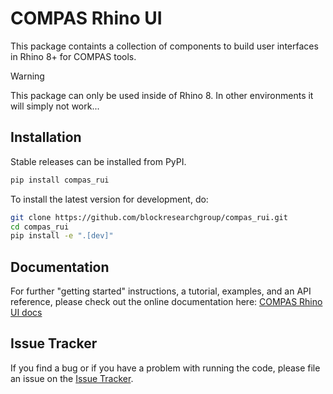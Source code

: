 # COMPAS Rhino UI

This package containts a collection of components to build user interfaces in Rhino 8+ for COMPAS tools.

> [!WARNING]  
> This package can only be used inside of Rhino 8.
> In other environments it will simply not work...

## Installation

Stable releases can be installed from PyPI.

```bash
pip install compas_rui
```

To install the latest version for development, do:

```bash
git clone https://github.com/blockresearchgroup/compas_rui.git
cd compas_rui
pip install -e ".[dev]"
```

## Documentation

For further "getting started" instructions, a tutorial, examples, and an API reference,
please check out the online documentation here: [COMPAS Rhino UI docs](https://blockresearchgroup.github.io/compas_rui)

## Issue Tracker

If you find a bug or if you have a problem with running the code, please file an issue on the [Issue Tracker](https://github.com/blockresearchgroup/compas_rui/issues).

